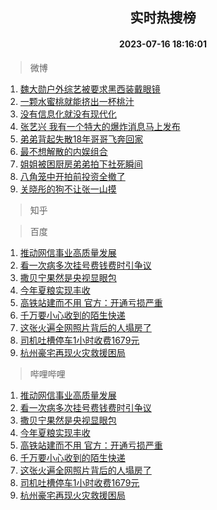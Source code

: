 <div align="center"><h2>实时热搜榜</h2><h4>2023-07-16 18:16:01</h4></div>

> 微博  

1. [魏大勋户外综艺被要求黑西装戴眼镜](https://s.weibo.com/weibo?q=%23%E9%AD%8F%E5%A4%A7%E5%8B%8B%E6%88%B7%E5%A4%96%E7%BB%BC%E8%89%BA%E8%A2%AB%E8%A6%81%E6%B1%82%E9%BB%91%E8%A5%BF%E8%A3%85%E6%88%B4%E7%9C%BC%E9%95%9C%23&t=31&band_rank=1&Refer=top)<br />
2. [一颗水蜜桃就能挤出一杯桃汁](https://s.weibo.com/weibo?q=%23%E4%B8%80%E9%A2%97%E6%B0%B4%E8%9C%9C%E6%A1%83%E5%B0%B1%E8%83%BD%E6%8C%A4%E5%87%BA%E4%B8%80%E6%9D%AF%E6%A1%83%E6%B1%81%23&t=31&band_rank=2&Refer=top)<br />
3. [没有信息化就没有现代化](https://s.weibo.com/weibo?q=%23%E6%B2%A1%E6%9C%89%E4%BF%A1%E6%81%AF%E5%8C%96%E5%B0%B1%E6%B2%A1%E6%9C%89%E7%8E%B0%E4%BB%A3%E5%8C%96%23&t=31&band_rank=3&Refer=top)<br />
4. [张艺兴 我有一个特大的爆炸消息马上发布](https://s.weibo.com/weibo?q=%E5%BC%A0%E8%89%BA%E5%85%B4%20%E6%88%91%E6%9C%89%E4%B8%80%E4%B8%AA%E7%89%B9%E5%A4%A7%E7%9A%84%E7%88%86%E7%82%B8%E6%B6%88%E6%81%AF%E9%A9%AC%E4%B8%8A%E5%8F%91%E5%B8%83&t=31&band_rank=4&Refer=top)<br />
5. [弟弟背起失散18年哥哥飞奔回家](https://s.weibo.com/weibo?q=%23%E5%BC%9F%E5%BC%9F%E8%83%8C%E8%B5%B7%E5%A4%B1%E6%95%A318%E5%B9%B4%E5%93%A5%E5%93%A5%E9%A3%9E%E5%A5%94%E5%9B%9E%E5%AE%B6%23&t=31&band_rank=5&Refer=top)<br />
6. [最不想解散的内娱组合](https://s.weibo.com/weibo?q=%23%E6%9C%80%E4%B8%8D%E6%83%B3%E8%A7%A3%E6%95%A3%E7%9A%84%E5%86%85%E5%A8%B1%E7%BB%84%E5%90%88%23&t=31&band_rank=6&Refer=top)<br />
7. [姐姐被困厨房弟弟拍下社死瞬间](https://s.weibo.com/weibo?q=%23%E5%A7%90%E5%A7%90%E8%A2%AB%E5%9B%B0%E5%8E%A8%E6%88%BF%E5%BC%9F%E5%BC%9F%E6%8B%8D%E4%B8%8B%E7%A4%BE%E6%AD%BB%E7%9E%AC%E9%97%B4%23&t=31&band_rank=7&Refer=top)<br />
8. [八角笼中开拍前投资全撤了](https://s.weibo.com/weibo?q=%23%E5%85%AB%E8%A7%92%E7%AC%BC%E4%B8%AD%E5%BC%80%E6%8B%8D%E5%89%8D%E6%8A%95%E8%B5%84%E5%85%A8%E6%92%A4%E4%BA%86%23&t=31&band_rank=8&Refer=top)<br />
9. [关晓彤的狗不让张一山摸](https://s.weibo.com/weibo?q=%23%E5%85%B3%E6%99%93%E5%BD%A4%E7%9A%84%E7%8B%97%E4%B8%8D%E8%AE%A9%E5%BC%A0%E4%B8%80%E5%B1%B1%E6%91%B8%23&t=31&band_rank=9&Refer=top)<br />

> 知乎  


> 百度  

1. [推动网信事业高质量发展](https://www.baidu.com/s?wd=%E6%8E%A8%E5%8A%A8%E7%BD%91%E4%BF%A1%E4%BA%8B%E4%B8%9A%E9%AB%98%E8%B4%A8%E9%87%8F%E5%8F%91%E5%B1%95&sa=fyb_news&rsv_dl=fyb_news)<br />
2. [看一次病多次挂号费钱费时引争议](https://www.baidu.com/s?wd=%E7%9C%8B%E4%B8%80%E6%AC%A1%E7%97%85%E5%A4%9A%E6%AC%A1%E6%8C%82%E5%8F%B7%E8%B4%B9%E9%92%B1%E8%B4%B9%E6%97%B6%E5%BC%95%E4%BA%89%E8%AE%AE&sa=fyb_news&rsv_dl=fyb_news)<br />
3. [撒贝宁果然是央视显眼包](https://www.baidu.com/s?wd=%E6%92%92%E8%B4%9D%E5%AE%81%E6%9E%9C%E7%84%B6%E6%98%AF%E5%A4%AE%E8%A7%86%E6%98%BE%E7%9C%BC%E5%8C%85&sa=fyb_news&rsv_dl=fyb_news)<br />
4. [今年夏粮实现丰收](https://www.baidu.com/s?wd=%E4%BB%8A%E5%B9%B4%E5%A4%8F%E7%B2%AE%E5%AE%9E%E7%8E%B0%E4%B8%B0%E6%94%B6&sa=fyb_news&rsv_dl=fyb_news)<br />
5. [高铁站建而不用 官方：开通亏损严重](https://www.baidu.com/s?wd=%E9%AB%98%E9%93%81%E7%AB%99%E5%BB%BA%E8%80%8C%E4%B8%8D%E7%94%A8+%E5%AE%98%E6%96%B9%EF%BC%9A%E5%BC%80%E9%80%9A%E4%BA%8F%E6%8D%9F%E4%B8%A5%E9%87%8D&sa=fyb_news&rsv_dl=fyb_news)<br />
6. [千万要小心收到的陌生快递](https://www.baidu.com/s?wd=%E5%8D%83%E4%B8%87%E8%A6%81%E5%B0%8F%E5%BF%83%E6%94%B6%E5%88%B0%E7%9A%84%E9%99%8C%E7%94%9F%E5%BF%AB%E9%80%92&sa=fyb_news&rsv_dl=fyb_news)<br />
7. [这张火遍全网照片背后的人塌房了](https://www.baidu.com/s?wd=%E8%BF%99%E5%BC%A0%E7%81%AB%E9%81%8D%E5%85%A8%E7%BD%91%E7%85%A7%E7%89%87%E8%83%8C%E5%90%8E%E7%9A%84%E4%BA%BA%E5%A1%8C%E6%88%BF%E4%BA%86&sa=fyb_news&rsv_dl=fyb_news)<br />
8. [司机吐槽停车1小时收费1679元](https://www.baidu.com/s?wd=%E5%8F%B8%E6%9C%BA%E5%90%90%E6%A7%BD%E5%81%9C%E8%BD%A61%E5%B0%8F%E6%97%B6%E6%94%B6%E8%B4%B91679%E5%85%83&sa=fyb_news&rsv_dl=fyb_news)<br />
9. [杭州豪宅再现火灾救援困局](https://www.baidu.com/s?wd=%E6%9D%AD%E5%B7%9E%E8%B1%AA%E5%AE%85%E5%86%8D%E7%8E%B0%E7%81%AB%E7%81%BE%E6%95%91%E6%8F%B4%E5%9B%B0%E5%B1%80&sa=fyb_news&rsv_dl=fyb_news)<br />

> 哔哩哔哩  

1. [推动网信事业高质量发展](https://www.baidu.com/s?wd=%E6%8E%A8%E5%8A%A8%E7%BD%91%E4%BF%A1%E4%BA%8B%E4%B8%9A%E9%AB%98%E8%B4%A8%E9%87%8F%E5%8F%91%E5%B1%95&sa=fyb_news&rsv_dl=fyb_news)<br />
2. [看一次病多次挂号费钱费时引争议](https://www.baidu.com/s?wd=%E7%9C%8B%E4%B8%80%E6%AC%A1%E7%97%85%E5%A4%9A%E6%AC%A1%E6%8C%82%E5%8F%B7%E8%B4%B9%E9%92%B1%E8%B4%B9%E6%97%B6%E5%BC%95%E4%BA%89%E8%AE%AE&sa=fyb_news&rsv_dl=fyb_news)<br />
3. [撒贝宁果然是央视显眼包](https://www.baidu.com/s?wd=%E6%92%92%E8%B4%9D%E5%AE%81%E6%9E%9C%E7%84%B6%E6%98%AF%E5%A4%AE%E8%A7%86%E6%98%BE%E7%9C%BC%E5%8C%85&sa=fyb_news&rsv_dl=fyb_news)<br />
4. [今年夏粮实现丰收](https://www.baidu.com/s?wd=%E4%BB%8A%E5%B9%B4%E5%A4%8F%E7%B2%AE%E5%AE%9E%E7%8E%B0%E4%B8%B0%E6%94%B6&sa=fyb_news&rsv_dl=fyb_news)<br />
5. [高铁站建而不用 官方：开通亏损严重](https://www.baidu.com/s?wd=%E9%AB%98%E9%93%81%E7%AB%99%E5%BB%BA%E8%80%8C%E4%B8%8D%E7%94%A8+%E5%AE%98%E6%96%B9%EF%BC%9A%E5%BC%80%E9%80%9A%E4%BA%8F%E6%8D%9F%E4%B8%A5%E9%87%8D&sa=fyb_news&rsv_dl=fyb_news)<br />
6. [千万要小心收到的陌生快递](https://www.baidu.com/s?wd=%E5%8D%83%E4%B8%87%E8%A6%81%E5%B0%8F%E5%BF%83%E6%94%B6%E5%88%B0%E7%9A%84%E9%99%8C%E7%94%9F%E5%BF%AB%E9%80%92&sa=fyb_news&rsv_dl=fyb_news)<br />
7. [这张火遍全网照片背后的人塌房了](https://www.baidu.com/s?wd=%E8%BF%99%E5%BC%A0%E7%81%AB%E9%81%8D%E5%85%A8%E7%BD%91%E7%85%A7%E7%89%87%E8%83%8C%E5%90%8E%E7%9A%84%E4%BA%BA%E5%A1%8C%E6%88%BF%E4%BA%86&sa=fyb_news&rsv_dl=fyb_news)<br />
8. [司机吐槽停车1小时收费1679元](https://www.baidu.com/s?wd=%E5%8F%B8%E6%9C%BA%E5%90%90%E6%A7%BD%E5%81%9C%E8%BD%A61%E5%B0%8F%E6%97%B6%E6%94%B6%E8%B4%B91679%E5%85%83&sa=fyb_news&rsv_dl=fyb_news)<br />
9. [杭州豪宅再现火灾救援困局](https://www.baidu.com/s?wd=%E6%9D%AD%E5%B7%9E%E8%B1%AA%E5%AE%85%E5%86%8D%E7%8E%B0%E7%81%AB%E7%81%BE%E6%95%91%E6%8F%B4%E5%9B%B0%E5%B1%80&sa=fyb_news&rsv_dl=fyb_news)<br />
